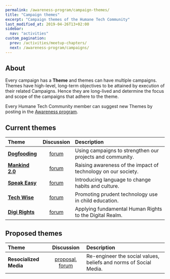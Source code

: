 ```yaml
---
permalink: /awareness-program/campaign-themes/
title: "Campaign themes"
excerpt: "Campaign themes of the Humane Tech Community"
last_modified_at: 2019-04-26T13+02:00
sidebar:
  nav: "activities"
custom_pagination:
  prev: /activities/meetup-chapters/
  next: /awareness-program/campaigns/
---
```


## About

Every campaign has a **Theme** and themes can have multiple campaigns. Themes have high-level, long-term objectives to be attained by execution of their related Campaigns. Hence they are long-lived and determine the focus and scope of the campaigns that adhere to the theme.

Every Humane Tech Community member can suggest new Themes by posting in the [Awareness program](https://community.humanetech.com/c/awareness-program).

## Current themes

| Theme | Discussion | Description |
| :--- | :---: | :--- |
| [**Dogfooding**](/awareness-program/campaign-themes/dogfooding/) | [forum](https://community.humanetech.com/t/2825) | Using campaigns to strengthen our projects and community. |
| [**Mankind 2.0**](/awareness-program/campaign-themes/mankind-2.0/) |[forum](https://community.humanetech.com/t/2785) | Raising awareness of the impact of technology on our society. |
| [**Speak Easy**](/awareness-program/campaign-themes/speak-easy/) | [forum](https://community.humanetech.com/t/2786) | Introducing language to change habits and culture. |
| [**Tech Wise**](/awareness-program/campaign-themes/tech-wise/) | [forum](https://community.humanetech.com/t/2772) | Promoting prudent technology use in child education. |
| [**Digi Rights**](/awareness-program/campaign-themes/digi-rights) | [forum](https://community.humanetech.com/t/492) | Applying fundamental Human Rights to the Digital Realm. |

## Proposed themes

| Theme | Discussion | Description |
| :--- | :---: | :--- |
| **Resocialized Media** | [proposal](https://github.com/humanetech-community/humanetech-community-awareness/issues/61), [forum](https://community.humanetech.com/t/3009) | Re-engineer the social values, beliefs and norms of Social Media. |

